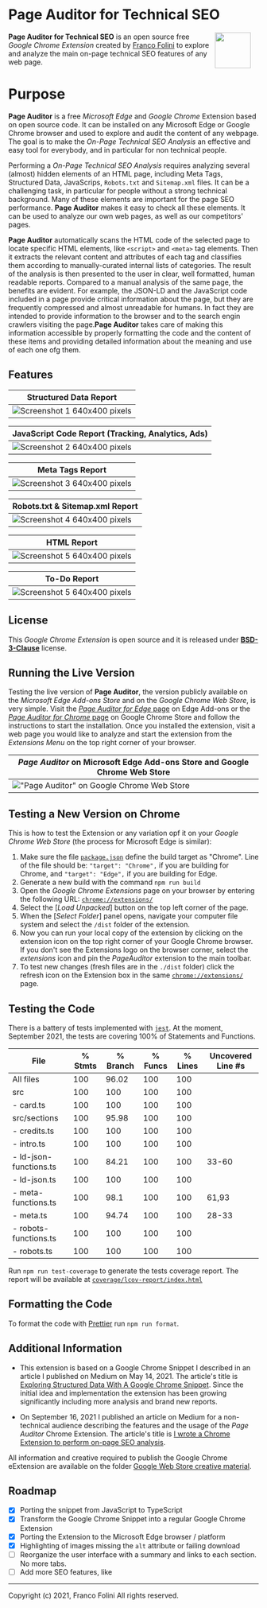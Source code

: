 # Page Auditor for Technical SEO 
<img src='./web-store-images/Store-Icon_128x128.png' align='right' style='margin-right:16px;width:72px;'>**Page Auditor for Technical SEO** is an open source free _Google Chrome Extension_ created by [Franco Folini](https://www.linkedin.com/in/francofolini/) to explore and analyze the main on-page technical SEO features of any web page.



# Purpose
**Page Auditor** is a free _Microsoft Edge_ and _Google Chrome_ Extension based on open source code. It can be installed on any Microsoft Edge or Google Chrome browser and used to explore and audit the content of any webpage. The goal is to make the _On-Page Technical SEO Analysis_ an effective and easy tool for everybody, and in particular for non technical people.

Performing a _On-Page Technical SEO Analysis_ requires analyzing several (almost) hidden elements of an HTML page, including Meta Tags, Structured Data, JavaScrips, `Robots.txt` and `Sitemap.xml` files. It can be a challenging task, in particular for people without a strong technical background. Many of these elements are important for the page SEO performance. **Page Auditor** makes it easy to check all these elements. It can be used to analyze our own web pages, as well as our competitors' pages.

**Page Auditor** automatically scans the HTML code of the selected page to locate specific HTML elements, like `<script>` and `<meta>` tag elements. Then it extracts the relevant content and attributes of each tag and classifies them according to manually-curated internal lists of categories. The result of the analysis is then presented to the user in clear, well formatted, human readable reports. Compared to a manual analysis of the same page, the benefits are evident. For example, the JSON-LD and the JavaScript code included in a page provide critical information about the page, but they are frequently compressed and almost unreadable for humans. In fact they are intended to provide information to the browser and to the search engin crawlers visiting the page.**Page Auditor** takes care of making this information accessible by properly formatting the code and the content of these items and providing detailed information about the meaning and use of each one ofg them.


## Features
| Structured Data Report
| -
![Screenshot 1 640x400 pixels](./web-store-images/1_Screenshot_640x400.png)|

| JavaScript Code Report (Tracking, Analytics, Ads)
| -
|![Screenshot 2 640x400 pixels](./web-store-images/2_Screenshot_640x400.png)|

| Meta Tags Report
| -
|![Screenshot 3 640x400 pixels](./web-store-images/3_Screenshot_640x400.png)|

| Robots.txt & Sitemap.xml Report
| -
|![Screenshot 4 640x400 pixels](./web-store-images/4_Screenshot_640x400.png)|

| HTML Report
| -
|![Screenshot 5 640x400 pixels](./web-store-images/5_Screenshot_640x400.png)|

| To-Do Report
| -
|![Screenshot 5 640x400 pixels](./web-store-images/6_Screenshot_640x400.png)|



## License
This _Google Chrome Extension_ is open source and it is released under [__BSD-3-Clause__](./LICENSE.md) license.

## Running the Live Version
Testing the live version of **Page Auditor**, the version publicly available on the _Microsoft Edge Add-ons Store_ and on the _Google Chrome Web Store_, is very simple. Visit the [*Page Auditor for Edge* page](https://microsoftedge.microsoft.com/addons/Microsoft-Edge-Extensions-Home) on Edge Add-ons or the [*Page Auditor for Chrome* page](https://chrome.google.com/webstore/detail/page-auditor-for-technica/dogloealpnibhaieipodofhcbamacabh) on Google Chrome Store and follow the instructions to start the installation.
Once you installed the extension, visit a web page you would like to analyze and start the extension from the *Extensions Menu* on the top right corner of your browser.

| _Page Auditor_ on Microsoft Edge Add-ons Store and Google Chrome Web Store |
| -- |
|!["Page Auditor" on Google Chrome Web Store](web-store-images/ChromeWebStore.png)|


## Testing a New Version on Chrome
This is how to test the Extension or any variation opf it on your _Google Chrome Web Store_ (the process for Microsoft Edge is similar):
1. Make sure the file [`package.json`](package.json) define the build target as "Chrome". Line of the file should be:
`"target": "Chrome",` if you are building for Chrome, and `"target": "Edge",` if you are building for Edge.
1. Generate a new build with the command `npm run build`
1. Open the _Google Chrome Extensions_ page on your browser by entering the following URL: [`chrome://extensions/`](chrome://extensions/)
1. Select the [*Load Unpacked*] button on the top left corner of the page.
1. When the [*Select Folder*] panel opens, navigate your computer file system and select the `/dist` folder of the extension.
1. Now you can run your local copy of the extension by clicking on the extension icon on the top right corner of your Google Chrome browser. If you don't see the Extensions logo on the browser corner, select the _extensions_ icon and pin the _PageAuditor_ extension to the main toolbar.
1. To test new changes (fresh files are in the `./dist` folder) click the refresh icon on the Extension box in the same [`chrome://extensions/`](chrome://extensions/) page.



## Testing the Code
There is a battery of tests implemented with [`jest`](https://jestjs.io/). At the moment, September 2021, the tests are covering 100% of Statements and Functions.

| File                    | % Stmts | % Branch | % Funcs | % Lines | Uncovered Line #s 
|-------------------------|---------|----------|---------|---------|-------------------
| All files               |     100 |    96.02 |     100 |     100 |                   
|  src                    |     100 |      100 |     100 |     100 |                   
|  - card.ts              |     100 |      100 |     100 |     100 |                   
|  src/sections           |     100 |    95.98 |     100 |     100 |                   
|  - credits.ts           |     100 |      100 |     100 |     100 |                   
|  - intro.ts             |     100 |      100 |     100 |     100 |                   
|  - ld-json-functions.ts |     100 |    84.21 |     100 |     100 | 33-60
|  - ld-json.ts           |     100 |      100 |     100 |     100 | 
|  - meta-functions.ts    |     100 |     98.1 |     100 |     100 | 61,93
|  - meta.ts              |     100 |    94.74 |     100 |     100 | 28-33
|  - robots-functions.ts  |     100 |      100 |     100 |     100 | 
|  - robots.ts            |     100 |      100 |     100 |     100 | 

Run `npm run test-coverage` to generate the tests coverage report. 
The report will be available at [`coverage/lcov-report/index.html`](coverage/lcov-report/index.html)

## Formatting the Code
To format the code with [Prettier](https://prettier.io/) run `npm run format`.

## Additional Information
* This extension is based on a Google Chrome Snippet I described in an article I published on Medium on May 14, 2021. The article's title is [Exploring Structured Data With A Google Chrome Snippet](https://folini.medium.com/exploring-structured-data-with-a-google-chrome-snippet-944ad4ef831). Since the initial idea and implementation the extension has been growing significantly including more analysis and brand new reports.

* On September 16, 2021 I published an article on Medium for a non-technical audience describing the features and the usage of the _Page Auditor_ Chrome Extension. The article's title is [I wrote a Chrome Extension to perform on-page SEO analysis](https://folini.medium.com/i-wrote-a-chrome-extension-to-perform-on-page-seo-analysis-d680f6713707).

All information and creative required to publish the Google Chrome eExtension are available on the folder [Google Web Store creative material](./GoogleWebStore.md).

## Roadmap
- [x] Porting the snippet from JavaScript to TypeScript
- [x] Transform the Google Chrome Snippet into a regular Google Chrome Extension
- [x] Porting the Extension to the Microsoft Edge browser / platform
- [x] Highlighting of images missing the `alt` attribute or failing download
- [ ] Reorganize the user interface with a summary and links to each section. No more tabs.
- [ ] Add more SEO features, like 

---
Copyright (c) 2021, Franco Folini
All rights reserved.

